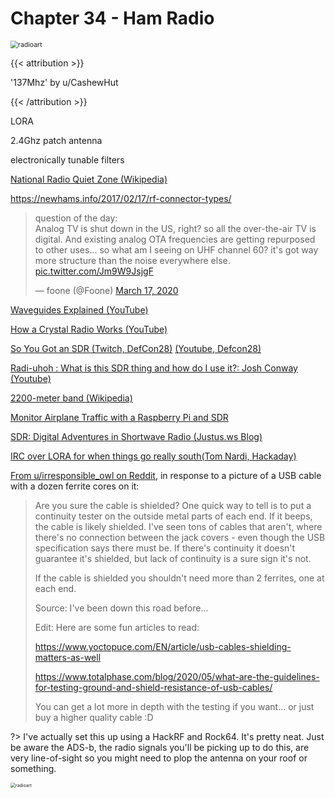 # Chapter 34 - Ham Radio

<img src=" /radioart.png " alt="radioart" style="zoom:75%;" />

{{< attribution >}}

'137Mhz' by u/CashewHut

{{< /attribution >}}

LORA

2.4Ghz patch antenna

electronically tunable filters

[National Radio Quiet Zone (Wikipedia)](https://en.wikipedia.org/wiki/United_States_National_Radio_Quiet_Zone)

https://newhams.info/2017/02/17/rf-connector-types/

<blockquote class="twitter-tweet"><p lang="en" dir="ltr">question of the day:<br>Analog TV is shut down in the US, right? so all the over-the-air TV is digital. And existing analog OTA frequencies are getting repurposed to other uses... so what am I seeing on UHF channel 60? it&#39;s got way more structure than the noise everywhere else. <a href="https://t.co/Jm9W9JsjgF">pic.twitter.com/Jm9W9JsjgF</a></p>&mdash; foone (@Foone) <a href="https://twitter.com/Foone/status/1240011033395073024?ref_src=twsrc%5Etfw">March 17, 2020</a></blockquote> <script async src="https://platform.twitter.com/widgets.js" charset="utf-8"></script>

[Waveguides Explained (YouTube)](https://www.youtube.com/watch?v=r9-m17IPOco)

[How a Crystal Radio Works (YouTube)](https://www.youtube.com/watch?v=0-PParSmwtE&list=PL5cGwrD7cv8hK-qxPqRB25Dzs0BtLWhXz)

[So You Got an SDR (Twitch, DefCon28)](https://www.twitch.tv/videos/703442337) [(Youtube, Defcon28)](https://www.youtube.com/watch?v=wDMsh7TJuqw)

[Radi-uhoh : What is this SDR thing and how do I use it?: Josh Conway (Youtube)](https://www.youtube.com/watch?v=jLVDgP4dQ)

[2200-meter band (Wikipedia)](https://en.wikipedia.org/wiki/2200-meter_band)

[Monitor Airplane Traffic with a Raspberry Pi and SDR](https://brianchristner.io/monitor-airplane-traffic-with-a-raspberry-pi/)

[SDR: Digital Adventures in Shortwave Radio (Justus.ws Blog)](https://www.justus.ws/tech/sdr-adventures-in-shortwave/) 

[IRC over LORA for when things go really south(Tom Nardi, Hackaday)](https://hackaday.com/2020/12/12/irc-over-lora-for-when-things-really-go-south/)



[From u/irresponsible_owl on Reddit](https://www.reddit.com/r/amateurradio/comments/jt4crn/when_one_ferrite_doesnt_do_the_trick/gc3fwvk?utm_source=share&utm_medium=web2x&context=3), in response to a picture of a USB cable with a dozen ferrite cores on it:

> Are you sure the cable is shielded? One quick way to tell is to put a continuity tester on the outside metal parts of each end. If it beeps, the cable is likely shielded. I've seen tons of cables that aren't, where there's no connection between the jack covers - even though the USB specification says there must be. If there's continuity it doesn't guarantee it's shielded, but lack of continuity is a sure sign it's not.
>
> If the cable is shielded you shouldn't need more than 2 ferrites, one at each end.
>
> Source: I've been down this road before...
>
> Edit: Here are some fun articles to read:
>
> https://www.yoctopuce.com/EN/article/usb-cables-shielding-matters-as-well
>
> https://www.totalphase.com/blog/2020/05/what-are-the-guidelines-for-testing-ground-and-shield-resistance-of-usb-cables/
>
> You can get a lot more in depth with the testing if you want... or just buy a higher quality cable :D

?> I've actually set this up using a HackRF and Rock64. It's pretty neat. Just be aware the ADS-b, the radio signals you'll be picking up to do this, are very line-of-sight so you might need to plop the antenna on your roof or something.

<img src=" /MorseDecode.png " alt="radioart" style="zoom:50%;" />